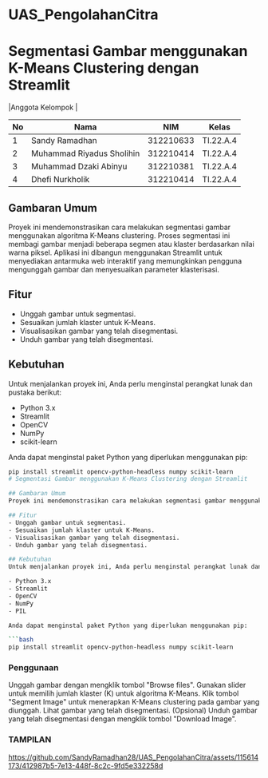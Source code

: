 # UAS_PengolahanCitra

# Segmentasi Gambar menggunakan K-Means Clustering dengan Streamlit

|Anggota Kelompok |

| No  | Nama                      | NIM       | Kelas     |
| --- | ------------------------- | --------- | --------- |
| 1   | Sandy Ramadhan            | 312210633 | TI.22.A.4 |
| 2   | Muhammad Riyadus Sholihin | 312210414 | TI.22.A.4 |
| 3   | Muhammad Dzaki Abinyu     | 312210381 | TI.22.A.4 |
| 4   | Dhefi Nurkholik           | 312210414 | TI.22.A.4 |

## Gambaran Umum

Proyek ini mendemonstrasikan cara melakukan segmentasi gambar menggunakan algoritma K-Means clustering. Proses segmentasi ini membagi gambar menjadi beberapa segmen atau klaster berdasarkan nilai warna piksel. Aplikasi ini dibangun menggunakan Streamlit untuk menyediakan antarmuka web interaktif yang memungkinkan pengguna mengunggah gambar dan menyesuaikan parameter klasterisasi.

## Fitur

- Unggah gambar untuk segmentasi.
- Sesuaikan jumlah klaster untuk K-Means.
- Visualisasikan gambar yang telah disegmentasi.
- Unduh gambar yang telah disegmentasi.

## Kebutuhan

Untuk menjalankan proyek ini, Anda perlu menginstal perangkat lunak dan pustaka berikut:

- Python 3.x
- Streamlit
- OpenCV
- NumPy
- scikit-learn

Anda dapat menginstal paket Python yang diperlukan menggunakan pip:

````bash
pip install streamlit opencv-python-headless numpy scikit-learn
# Segmentasi Gambar menggunakan K-Means Clustering dengan Streamlit

## Gambaran Umum
Proyek ini mendemonstrasikan cara melakukan segmentasi gambar menggunakan algoritma K-Means clustering. Proses segmentasi ini membagi gambar menjadi beberapa segmen atau klaster berdasarkan nilai warna piksel. Aplikasi ini dibangun menggunakan Streamlit untuk menyediakan antarmuka web interaktif yang memungkinkan pengguna mengunggah gambar dan menyesuaikan parameter klasterisasi.

## Fitur
- Unggah gambar untuk segmentasi.
- Sesuaikan jumlah klaster untuk K-Means.
- Visualisasikan gambar yang telah disegmentasi.
- Unduh gambar yang telah disegmentasi.

## Kebutuhan
Untuk menjalankan proyek ini, Anda perlu menginstal perangkat lunak dan pustaka berikut:

- Python 3.x
- Streamlit
- OpenCV
- NumPy
- PIL

Anda dapat menginstal paket Python yang diperlukan menggunakan pip:

```bash
pip install streamlit opencv-python-headless numpy scikit-learn
````

### Penggunaan

Unggah gambar dengan mengklik tombol "Browse files".
Gunakan slider untuk memilih jumlah klaster (K) untuk algoritma K-Means.
Klik tombol "Segment Image" untuk menerapkan K-Means clustering pada gambar yang diunggah.
Lihat gambar yang telah disegmentasi.
(Opsional) Unduh gambar yang telah disegmentasi dengan mengklik tombol "Download Image".

### TAMPILAN

https://github.com/SandyRamadhan28/UAS_PengolahanCitra/assets/115614173/412987b5-7e13-448f-8c2c-9fd5e332258d
